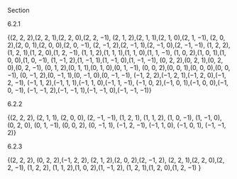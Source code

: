 Section 

6.2.1

{(2, 2, 2),(2, 2, 1),(2, 2, 0),(2, 2, −1),
(2, 1, 2),(2, 1, 1),(2, 1, 0),(2, 1, −1),
(2, 0, 2),(2, 0, 1),(2, 0, 0),(2, 0, −1),
(2, −1, 2),(2, −1, 1),(2, −1, 0),(2, −1, −1),
(1, 2, 2),(1, 2, 1),(1, 2, 0),(1, 2, −1),
(1, 1, 2),(1, 1, 1),(1, 1, 0),(1, 1, −1),
(1, 0, 2),(1, 0, 1),(1, 0, 0),(1, 0, −1),
(1, −1, 2),(1, −1, 1),(1, −1, 0),(1, −1, −1),
(0, 2, 2),(0, 2, 1),(0, 2, 0),(0, 2, −1),
(0, 1, 2),(0, 1, 1),(0, 1, 0),(0, 1, −1),
(0, 0, 2),(0, 0, 1),(0, 0, 0),(0, 0, −1),
(0, −1, 2),(0, −1, 1),(0, −1, 0),(0, −1, −1),
(−1, 2, 2),(−1, 2, 1),(−1, 2, 0),(−1, 2, −1),
(−1, 1, 2),(−1, 1, 1),(−1, 1, 0),(−1, 1, −1),
(−1, 0, 2),(−1, 0, 1),(−1, 0, 0),(−1, 0, −1),
(−1, −1, 2),(−1, −1, 1),(−1, −1, 0),(−1, −1, −1)}

6.2.2

{(2, 2, 2), (2, 1, 1),
(2, 0, 0), (2, −1, −1),
(1, 2, 1), (1, 1, 2),
(1, 0, −1), (1, −1, 0),
(0, 2, 0), (0, 1, −1),
(0, 0, 2), (0, −1, 1),
(−1, 2, −1), (−1, 1, 0),
(−1, 0, 1), (−1, −1, 2)}

6.2.3

{(2, 2, 2), (0, 2, 2),(−1, 2, 2),
(2, 1, 2),(2, 0, 2),(2, −1, 2),
(2, 2, 1),(2, 2, 0),(2, 2, −1),
(1, 2, 2), (1, 1, 2),(1, 0, 2),(1, −1, 2),
(1, 2, 1),(1, 2, 0),(1, 2, −1)
}